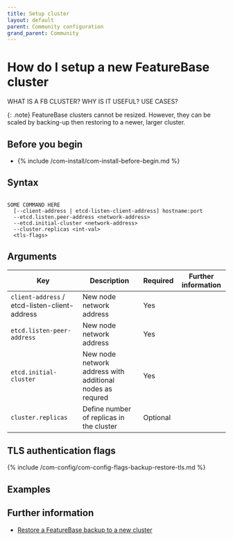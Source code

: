 ```yaml
---
title: Setup cluster
layout: default
parent: Community configuration
grand_parent: Community
---
```


# How do I setup a new FeatureBase cluster

WHAT IS A FB CLUSTER?
WHY IS IT USEFUL?
USE CASES?

{: .note}
FeatureBase clusters cannot be resized. However, they can be scaled by backing-up then restoring to a newer, larger cluster.

## Before you begin

* {% include /com-install/com-install-before-begin.md %}

## Syntax

```

SOME COMMAND HERE
  [--client-address | etcd-listen-client-address] hostname:port
  --etcd.listen.peer-address <network-address>
  --etcd.initial-cluster <network-address>
  --cluster.replicas <int-val>
  <tls-flags>
```

## Arguments

| Key | Description | Required | Further information |
|---|---|---|---|
| `client-address` / etcd-listen-client-address | New node network address | Yes |  |
| `etcd.listen-peer-address` | New node network address | Yes |  |
| `etcd.initial-cluster` | New node network address with additional nodes as requred | Yes |  |
| `cluster.replicas` | Define number of replicas in the cluster | Optional |  |

## TLS authentication flags

{% include /com-config/com-config-flags-backup-restore-tls.md %}

## Examples



## Further information

* [Restore a FeatureBase backup to a new cluster](/docs/community/com-config/com-config-restore)
